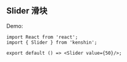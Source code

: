 ## Slider 滑块

Demo:

```tsx
import React from 'react';
import { Slider } from 'kenshin';

export default () => <Slider value={50}/>;
```

<API></API>

<style>

#rate-demo .kenshin-row {
  margin-bottom: 10px;
}
#rate-demo .kenshin-button + .kenshin-rate {
  margin-left: 10px;
}
#rate-demo .kenshin-rate-group {
  margin-bottom: 20px;
}

#rate-demo .kenshin-rate__icon  + .kenshin-rate__icon {
  margin-left: 0;
}

#rate-demo .kenshin-rate__icon {
  margin-left: 5px;
}

#rate-demo .intro-block {
  overflow: hidden;
  margin: -24px;
  padding: 0;
}

#rate-demo .intro-block .block {
  padding: 30px 0;
  text-align: center;
  border-right: 1px solid #eff2f6;
  float: left;
  width: 50%;
  box-sizing: border-box;

}
#rate-demo .intro-block .block:last-child { border-bottom: none; }


#rate-demo .intro-block .demonstration {
  font-size: 14px;
  color: #8492a6;
  line-height: 44px;
}

#rate-demo .intro-block .wrapper {
  margin-right: 20px;
}

</style>

